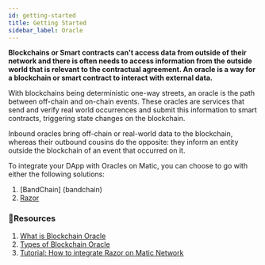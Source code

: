```yaml
---
id: getting-started
title: Getting Started
sidebar_label: Oracle
---
```


**Blockchains or Smart contracts can't access data from outside of their network and there is often needs to access information from the outside world that is relevant to the contractual agreement. An oracle is a way for a blockchain or smart contract to interact with external data.**

With blockchains being deterministic one-way streets, an oracle is the path between off-chain and on-chain events. These oracles are services that send and verify real world occurrences and submit this information to smart contracts, triggering state changes on the blockchain.

Inbound oracles bring off-chain or real-world data to the blockchain, whereas their outbound cousins do the opposite: they inform an entity outside the blockchain of an event that occurred on it.

To integrate your DApp with Oracles on Matic, you can choose to go with either the following solutions:

1. [BandChain] (bandchain)
2. [Razor](razor)


### **:scroll:Resources**

1. [What is Blockchain Oracle](https://cryptobriefing.com/what-is-blockchain-oracle/)
2. [Types of Blockchain Oracle](https://blockchainhub.net/blockchain-oracles/)
3. [Tutorial: How to integrate Razor on Matic Network](https://docs.razor.network/tutorial/matic/)